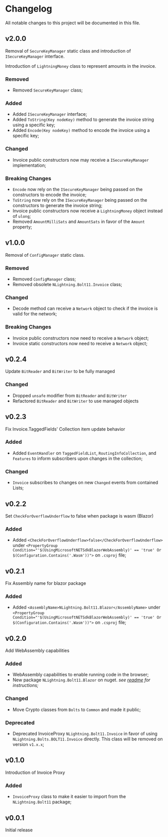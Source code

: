 # Changelog

All notable changes to this project will be documented in this file.

## v2.0.0

Removal of `SecureKeyManager` static class and introduction of `ISecureKeyManager` interface.

Introduction of `LightningMoney` class to represent amounts in the invoice.

### Removed

- Removed `SecureKeyManager` class;

### Added

- Added `ISecureKeyManager` interface;
- Added `ToString(Key nodeKey)` method to generate the invoice string using a specific key;
- Added `Encode(Key nodeKey)` method to encode the invoice using a specific key;

### Changed

- Invoice public constructors now may receive a `ISecureKeyManager` implementation;

### Breaking Changes

- `Encode` now rely on the `ISecureKeyManager` being passed on the constructors to encode the invoice;
- `ToString` now rely on the `ISecureKeyManager` being passed on the constructors to generate the invoice string;
- Invoice public constructors now receive a `LightningMoney` object instead of `ulong`;
- Removed `AmountMilliSats` and `AmountSats` in favor of the `Amount` property;

## v1.0.0

Removal of `ConfigManager` static class.

### Removed

- Removed `ConfigManager` class;
- Removed obsolete `NLightning.Bolt11.Invoice` class;

### Changed

- Decode method can receive a `Network` object to check if the invoice is valid for the network;

### Breaking Changes

- Invoice public constructors now need to receive a `Network` object;
- Invoice static constructors now need to receive a `Network` object;

## v0.2.4

Update `BitReader` and `BitWriter` to be fully managed

### Changed

- Dropped `unsafe` modifier from `BitReader` and `BitWriter`
- Refactored `BitReader` and `BitWriter` to use managed objects

## v0.2.3

Fix Invoice.TaggedFields' Collection item update behavior

### Added

- Added `EventHandler` on `TaggedFieldList`, `RoutingInfoCollection`, and `Features` to inform subscribers upon changes in the collection;

### Changed

- `Invoice` subscribes to changes on new `Changed` events from contained Lists;

## v0.2.2

Set `CheckForOverflowUnderflow` to false when package is wasm (Blazor)

### Added

- Added `<CheckForOverflowUnderflow>false</CheckForOverflowUnderflow>` under
  `<PropertyGroup Condition="'$(UsingMicrosoftNETSdkBlazorWebAssembly)' == 'true' Or $(Configuration.Contains('.Wasm'))">`
  on `.csproj` file;

## v0.2.1

Fix Assembly name for blazor package

### Added

- Added `<AssemblyName>NLightning.Bolt11.Blazor</AssemblyName>` under
  `<PropertyGroup Condition="'$(UsingMicrosoftNETSdkBlazorWebAssembly)' == 'true' Or $(Configuration.Contains('.Wasm'))">`
  on `.csproj` file;

## v0.2.0

Add WebAssembly capabilities

### Added

- WebAssembly capabilities to enable running code in the browser;
- New package `NLightning.Bolt11.Blazor` on nuget. _see [readme](README.md#decode-the-invoice) for instructions;_

### Changed

- Move Crypto classes from `Bolts` to `Common` and made it public;

### Deprecated

- Deprecated InvoiceProxy `NLightning.Bolt11.Invoice` in favor of using `NLightning.Bolts.BOLT11.Invoice` directly.
This class will be removed on version `v1.x.x`;

## v0.1.0

Introduction of Invoice Proxy

### Added

- `InvoiceProxy` class to make it easier to import from the `NLightning.Bolt11` package;

## v0.0.1

Initial release